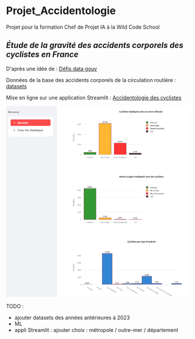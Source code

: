 # Projet_Accidentologie
Projet pour la formation Chef de Projet IA à la Wild Code School

## **_Étude de la gravité des accidents corporels des cyclistes en France_**

D'après une idée de :
[Défis data gouv](https://defis.data.gouv.fr/defis/infrastructures-cyclables)

Données de la base des accidents corporels de la circulation routière : [datasets](https://www.data.gouv.fr/fr/datasets/bases-de-donnees-annuelles-des-accidents-corporels-de-la-circulation-routiere-annees-de-2005-a-2023/)


Mise en ligne sur une application Streamlit : [Accidentologie des cyclistes](https://accidentologie-cyclistes.streamlit.app/)

![Application Streamlit](Images/streamlit_app1.jpg)


TODO :
- ajouter datasets des années antérieures à 2023
- ML
- appli Streamlit : ajouter choix : métropole / outre-mer / département
